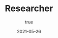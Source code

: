 ---
author:
  name: "Ishita Jain"
date: 2021-05-26
title: Researcher
eventname: part-time
eventlocation: Unique Business Consultant
weight: 10
---